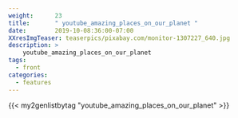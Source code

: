 ```yaml
---
weight:      23
title:       " youtube_amazing_places_on_our_planet "
date:        2019-10-08:36:00-07:00
XXresImgTeaser: teaserpics/pixabay.com/monitor-1307227_640.jpg
description: >
    youtube_amazing_places_on_our_planet
tags:
  - front
categories:
  - features
---
```


{{< my2genlistbytag "youtube_amazing_places_on_our_planet" >}}
